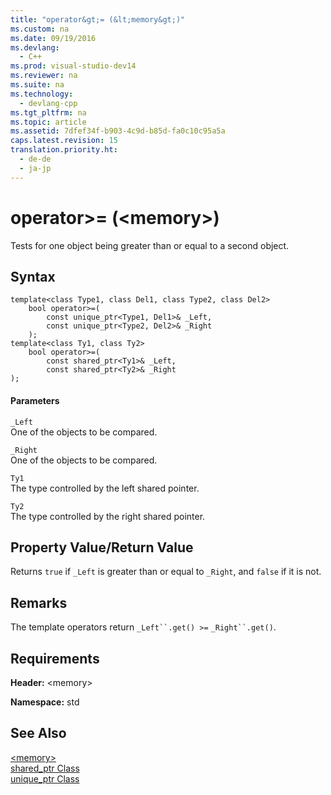 ```yaml
---
title: "operator&gt;= (&lt;memory&gt;)"
ms.custom: na
ms.date: 09/19/2016
ms.devlang: 
  - C++
ms.prod: visual-studio-dev14
ms.reviewer: na
ms.suite: na
ms.technology: 
  - devlang-cpp
ms.tgt_pltfrm: na
ms.topic: article
ms.assetid: 7dfef34f-b903-4c9d-b85d-fa0c10c95a5a
caps.latest.revision: 15
translation.priority.ht: 
  - de-de
  - ja-jp
---
```

# operator&gt;= (&lt;memory&gt;)
Tests for one object being greater than or equal to a second object.  
  
## Syntax  
  
```  
template<class Type1, class Del1, class Type2, class Del2>  
    bool operator>=(  
        const unique_ptr<Type1, Del1>& _Left,  
        const unique_ptr<Type2, Del2>& _Right  
    );  
template<class Ty1, class Ty2>  
    bool operator>=(  
        const shared_ptr<Ty1>& _Left,  
        const shared_ptr<Ty2>& _Right  
);  
```  
  
#### Parameters  
 `_Left`  
 One of the objects to be compared.  
  
 `_Right`  
 One of the objects to be compared.  
  
 `Ty1`  
 The type controlled by the left shared pointer.  
  
 `Ty2`  
 The type controlled by the right shared pointer.  
  
## Property Value/Return Value  
 Returns `true` if `_Left` is greater than or equal to `_Right`, and `false` if it is not.  
  
## Remarks  
 The template operators return `_Left``.get() >=` `_Right``.get()`.  
  
## Requirements  
 **Header:** <memory\>  
  
 **Namespace:** std  
  
## See Also  
 [<memory\>](../vs140/-memory-.md)   
 [shared_ptr Class](../vs140/shared_ptr-Class.md)   
 [unique_ptr Class](../vs140/unique_ptr-Class.md)